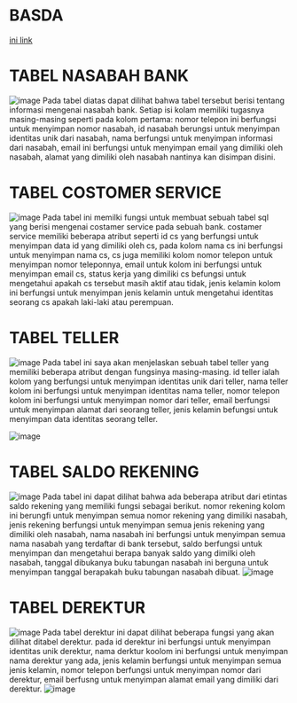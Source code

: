 # BASDA

[ini link](nasabah_bank.sql)
# TABEL NASABAH BANK
![image](https://github.com/Mezi24/BASDA/assets/131523143/d43f2a3c-25e2-4a27-ac53-fac171753b82)
Pada tabel diatas dapat dilihat bahwa tabel tersebut berisi tentang informasi mengenai nasabah bank. Setiap isi
kolam memiliki tugasnya masing-masing seperti pada kolom pertama: nomor telepon ini berfungsi untuk menyimpan nomor
nasabah, id nasabah berungsi untuk menyimpan identitas unik dari nasabah, nama berfungsi untuk menyimpan informasi dari nasabah,
email ini berfungsi untuk menyimpan email yang dimiliki oleh nasabah, alamat yang dimiliki oleh nasabah nantinya kan disimpan disini.


# TABEL COSTOMER SERVICE
![image](https://github.com/Mezi24/BASDA/assets/131523143/fc7d1534-cdb7-43c1-b508-cc89d6ec6a91)
Pada tabel ini memilki fungsi untuk membuat sebuah tabel sql yang berisi mengenai costamer service pada sebuah bank. 
costamer service memiliki beberapa atribut seperti id cs yang berfungsi untuk menyimpan data id yang dimiliki oleh cs, pada kolom nama cs ini berfungsi untuk menyimpan nama cs, cs juga memiliki kolom nomor telepon untuk menyimpan nomor teleponnya, email untuk kolom ini berfungsi untuk menyimpan email cs, status kerja yang dimiliki cs befungsi untuk mengetahui apakah cs tersebut masih aktif atau tidak, jenis kelamin kolom ini berfungsi untuk menyimpan jenis kelamin untuk mengetahui identitas seorang cs apakah laki-laki atau perempuan.


# TABEL TELLER
![image](https://github.com/Mezi24/BASDA/assets/131523143/e0436681-b1df-4d56-b302-e9f6cd9fb66b)
Pada tabel ini saya akan menjelaskan sebuah tabel teller yang memiliki beberapa atribut dengan fungsinya masing-masing. 
id teller ialah kolom yang berfungsi untuk menyimpan identitas unik dari teller, nama teller kolom ini berfungsi untuk menyimpan identitas nama teller, 
nomor telepon kolom ini berfungsi untuk menyimpan nomor dari teller, email berfungsi untuk menyimpan alamat dari seorang teller, jenis kelamin befungsi untuk menyimpan data identitas seorang teller.

![image](https://github.com/Mezi24/BASDA/assets/131523143/75c6da4b-fb4e-4618-b00e-2ffb07db5376)

# TABEL SALDO REKENING
![image](https://github.com/Mezi24/BASDA/assets/131523143/88b55bbe-ab69-46aa-94bd-1b247c6764df)
Pada tabel ini dapat dilihat bahwa ada beberapa atribut dari etintas saldo rekening yang memiliki fungsi sebagai berikut.
nomor rekening kolom ini berungfi untuk menyimpan semua nomor rekening yang dimiliki nasabah, jenis rekening berfungsi untuk menyimpan semua jenis rekening yang dimiliki oleh nasabah, nama nasabah ini berfungsi untuk menyimpan semua nama nasabah yang terdaftar di bank tersebut, saldo berfungsi untuk menyimpan dan mengetahui berapa banyak saldo yang dimilki oleh nasabah, tanggal dibukanya buku tabungan nasabah ini berguna untuk menyimpan tanggal berapakah buku tabungan nasabah dibuat.
![image](https://github.com/Mezi24/BASDA/assets/131523143/ee0e23bf-e17b-4248-9fee-27e44c3d708f)

# TABEL DEREKTUR
![image](https://github.com/Mezi24/BASDA/assets/131523143/e44c7f05-70c1-44c4-8676-5b3ae41c640a)
Pada tabel derektur ini dapat dilihat beberapa fungsi yang akan dilihat ditabel derektur. pada id derektur ini berfungsi untuk menyimpan identitas unik derektur, nama derktur koolom ini berfungsi untuk menyimpan nama derektur yang ada, jenis kelamin berfungsi untuk menyimpan semua jenis kelamin, nomor telepon berfungsi untuk menyimpan nomor dari derektur, email berfusng untuk menyimpan alamat email yang dimiliki dari derektur.
![image](https://github.com/Mezi24/BASDA/assets/131523143/4b108d53-6482-431f-b30e-dfe753c40ee4)

